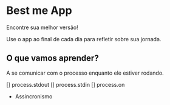 # Best me App

Encontre sua melhor versão!

Use o app ao final de cada dia para refletir sobre sua jornada.

## O que vamos aprender?

A se comunicar com o processo enquanto ele estiver rodando.

[] process.stdout
[] process.stdin
[] process.on

* Assincronismo